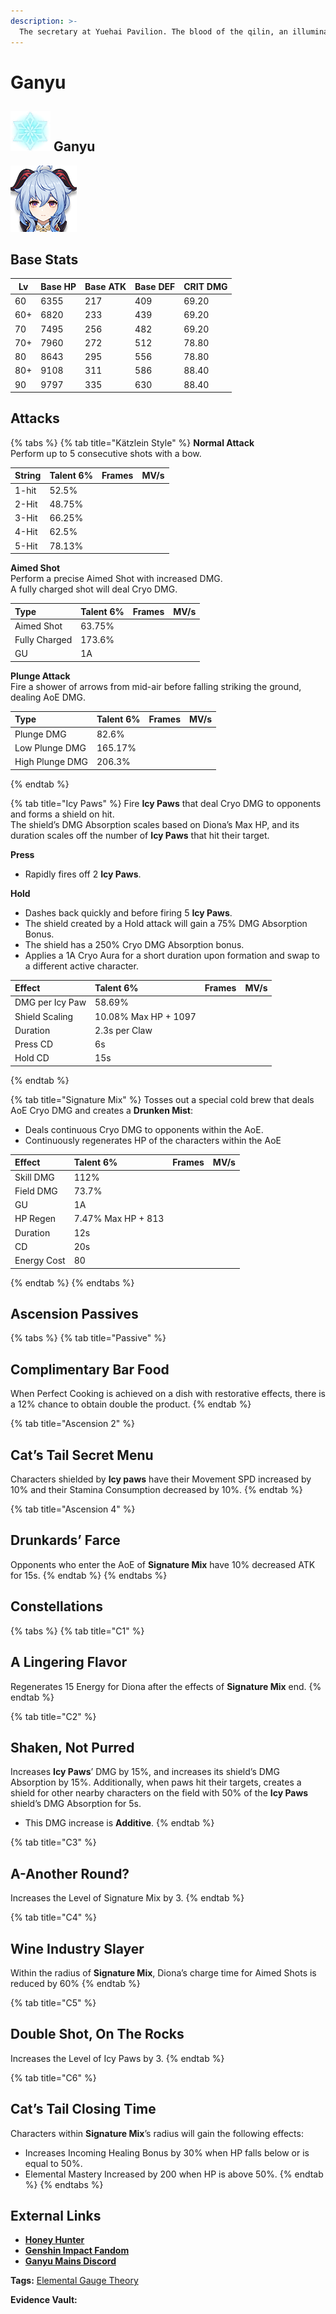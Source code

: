 ```yaml
---
description: >-
  The secretary at Yuehai Pavilion. The blood of the qilin, an illuminated beast, flows within her veins.
---
```


# Ganyu
## ![](../../.gitbook/assets/element_cryo.png) Ganyu

![](../../.gitbook/assets/ganyu.png)

## **Base Stats**

|Lv |Base HP|Base ATK|Base DEF|CRIT DMG|
|---|-------|--------|--------|--------|
|60 |6355   |217     |409     |69.20   |
|60+|6820   |233     |439     |69.20   |
|70 |7495   |256     |482     |69.20   |
|70+|7960   |272     |512     |78.80   |
|80 |8643   |295     |556     |78.80   |
|80+|9108   |311     |586     |88.40   |
|90 |9797   |335     |630     |88.40   |

## **Attacks**

{% tabs %}
{% tab title="Kätzlein Style" %}
**Normal Attack**  
Perform up to 5 consecutive shots with a bow.

| String | Talent 6% | Frames | MV/s |
| :--- | :--- | :--- | :--- |
| 1-hit | 52.5% |  |  |
| 2-Hit | 48.75% |  |  |
| 3-Hit | 66.25% |  |  |
| 4-Hit | 62.5% |  |  |
| 5-Hit | 78.13% |  |  |

**Aimed Shot**  
Perform a precise Aimed Shot with increased DMG.  
A fully charged shot will deal Cryo DMG.

| Type | Talent 6% | Frames | MV/s |
| :--- | :--- | :--- | :--- |
| Aimed Shot | 63.75% |  |  |
| Fully Charged | 173.6% |  |  |
| GU | 1A |  |  |

**Plunge Attack**  
Fire a shower of arrows from mid-air before falling striking the ground, dealing AoE DMG.

| Type | Talent 6% | Frames | MV/s |
| :--- | :--- | :--- | :--- |
| Plunge DMG | 82.6% |  |  |
| Low Plunge DMG | 165.17% |  |  |
| High Plunge DMG | 206.3% |  |  |
{% endtab %}

{% tab title="Icy Paws" %}
Fire **Icy Paws** that deal Cryo DMG to opponents and forms a shield on hit.  
The shield’s DMG Absorption scales based on Diona’s Max HP, and its duration scales off the number of **Icy Paws** that hit their target.

**Press**

* Rapidly fires off 2 **Icy Paws**.

**Hold**

* Dashes back quickly and before firing 5 **Icy Paws**.
* The shield created by a Hold attack will gain a 75% DMG Absorption Bonus.
* The shield has a 250% Cryo DMG Absorption bonus.
* Applies a 1A Cryo Aura for a short duration upon formation and swap to a different active character.

| Effect | Talent 6% | Frames | MV/s |
| :--- | :--- | :--- | :--- |
| DMG per Icy Paw | 58.69% |  |  |
| Shield Scaling | 10.08% Max HP + 1097 |  |  |
| Duration | 2.3s per Claw |  |  |
| Press CD | 6s |  |  |
| Hold CD | 15s |  |  |
{% endtab %}

{% tab title="Signature Mix" %}
Tosses out a special cold brew that deals AoE Cryo DMG and creates a **Drunken Mist**:

* Deals continuous Cryo DMG to opponents within the AoE.
* Continuously regenerates HP of the characters within the AoE

| Effect | Talent 6% | Frames | MV/s |
| :--- | :--- | :--- | :--- |
| Skill DMG | 112% |  |  |
| Field DMG | 73.7% |  |  |
| GU | 1A |  |  |
| HP Regen | 7.47% Max HP + 813 |  |  |
| Duration | 12s |  |  |
| CD | 20s |  |  |
| Energy Cost | 80 |  |  |
{% endtab %}
{% endtabs %}

## **Ascension Passives**

{% tabs %}
{% tab title="Passive" %}
## Complimentary Bar Food

When Perfect Cooking is achieved on a dish with restorative effects, there is a 12% chance to obtain double the product.
{% endtab %}

{% tab title="Ascension 2" %}
## Cat’s Tail Secret Menu

Characters shielded by **Icy paws** have their Movement SPD increased by 10% and their Stamina Consumption decreased by 10%.
{% endtab %}

{% tab title="Ascension 4" %}
## Drunkards’ Farce

Opponents who enter the AoE of **Signature Mix** have 10% decreased ATK for 15s.
{% endtab %}
{% endtabs %}

## Constellations

{% tabs %}
{% tab title="C1" %}
## A Lingering Flavor

Regenerates 15 Energy for Diona after the effects of **Signature Mix** end.
{% endtab %}

{% tab title="C2" %}
## Shaken, Not Purred

Increases **Icy Paws**’ DMG by 15%, and increases its shield’s DMG Absorption by 15%. Additionally, when paws hit their targets, creates a shield for other nearby characters on the field with 50% of the **Icy Paws** shield’s DMG Absorption for 5s.

* This DMG increase is **Additive**.
{% endtab %}

{% tab title="C3" %}
## A-Another Round?

Increases the Level of Signature Mix by 3.
{% endtab %}

{% tab title="C4" %}
## Wine Industry Slayer

Within the radius of **Signature Mix**, Diona’s charge time for Aimed Shots is reduced by 60%
{% endtab %}

{% tab title="C5" %}
## Double Shot, On The Rocks

Increases the Level of Icy Paws by 3.
{% endtab %}

{% tab title="C6" %}
## Cat’s Tail Closing Time

Characters within **Signature Mix**’s radius will gain the following effects:

* Increases Incoming Healing Bonus by 30% when HP falls below or is equal to 50%.
* Elemental Mastery Increased by 200 when HP is above 50%.
{% endtab %}
{% endtabs %}

## **External Links**

* [**Honey Hunter**](https://genshin.honeyhunterworld.com/db/char/ganyu/)
* [**Genshin Impact Fandom**](https://genshin-impact.fandom.com/wiki/Ganyu)
* [**Ganyu Mains Discord**](https://discord.gg/uV4uaBm8aS)

**Tags:** [Elemental Gauge Theory](https://library.keqingmains.com/mechanics/combat/elemental-reactions/elemental-gauge-theory)

**Evidence Vault:**

